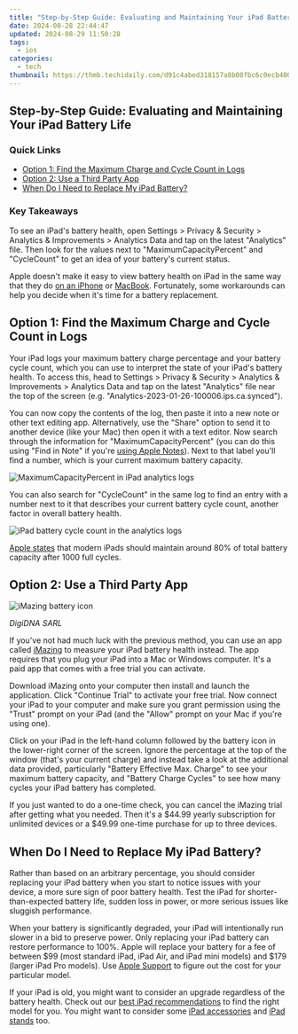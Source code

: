 ```yaml
---
title: "Step-by-Step Guide: Evaluating and Maintaining Your iPad Battery Life"
date: 2024-08-28 22:44:47
updated: 2024-08-29 11:50:28
tags:
  - ios
categories:
  - tech
thumbnail: https://thmb.techidaily.com/d91c4abed318157a8b08fbc6c0ecb400619fc39e3e859b7ef1ec6d0563fa86aa.jpg
---
```


## Step-by-Step Guide: Evaluating and Maintaining Your iPad Battery Life

### Quick Links

* [Option 1: Find the Maximum Charge and Cycle Count in Logs](https://tech-revival.techidaily.com/top-6-advantages-of-using-chatgpt-on-your-iphone-or-ipad/)
* [Option 2: Use a Third Party App](https://win11-tips.techidaily.com/adjust-homescreen-links-without-changing-start-menu/)
* [When Do I Need to Replace My iPad Battery?](https://windows11.techidaily.com/quick-start-guide-to-windows-11-apps/)

### Key Takeaways

 To see an iPad's battery health, open Settings > Privacy & Security > Analytics & Improvements > Analytics Data and tap on the latest "Analytics" file. Then look for the values next to "MaximumCapacityPercent" and "CycleCount" to get an idea of your battery's current status.

 Apple doesn't make it easy to view battery health on iPad in the same way that they do [on an iPhone](https://some-approaches.techidaily.com/the-verdict-on-vllo-performance-for-2024/) or [MacBook](https://bypass-frp.techidaily.com/in-2024-addrom-bypass-an-android-tool-to-unlock-frp-lock-screen-for-your-itel-a60s-by-drfone-android/). Fortunately, some workarounds can help you decide when it's time for a battery replacement.

##  Option 1: Find the Maximum Charge and Cycle Count in Logs

 Your iPad logs your maximum battery charge percentage and your battery cycle count, which you can use to interpret the state of your iPad's battery health. To access this, head to Settings > Privacy & Security > Analytics & Improvements > Analytics Data and tap on the latest "Analytics" file near the top of the screen (e.g. "Analytics-2023-01-26-100006.ips.ca.synced").

 You can now copy the contents of the log, then paste it into a new note or other text editing app. Alternatively, use the "Share" option to send it to another device (like your Mac) then open it with a text editor. Now search through the information for "MaximumCapacityPercent" (you can do this using "Find in Note" if you're [using Apple Notes](https://article-files.techidaily.com/updated-tiktokplusinstagram-social-media-fusion-guide-for-2024/)). Next to that label you'll find a number, which is your current maximum battery capacity.

![MaximumCapacityPercent in iPad analytics logs](https://static1.howtogeekimages.com/wordpress/wp-content/uploads/2023/01/maximumcapacitypercent.png) 

 You can also search for "CycleCount" in the same log to find an entry with a number next to it that describes your current battery cycle count, another factor in overall battery health.

![iPad battery cycle count in the analytics logs](https://static1.howtogeekimages.com/wordpress/wp-content/uploads/2023/01/cyclecount.png) 

[Apple states](https://www.apple.com/batteries/service-and-recycling/) that modern iPads should maintain around 80% of total battery capacity after 1000 full cycles.

##  Option 2: Use a Third Party App

![iMazing battery icon](https://static1.howtogeekimages.com/wordpress/wp-content/uploads/2023/01/imazing_battery.jpg) 

 _DigiDNA SARL_

 If you've not had much luck with the previous method, you can use an app called [iMazing](https://imazing.com) to measure your iPad battery health instead. The app requires that you plug your iPad into a Mac or Windows computer. It's a paid app that comes with a free trial you can activate.

 Download iMazing onto your computer then install and launch the application. Click "Continue Trial" to activate your free trial. Now connect your iPad to your computer and make sure you grant permission using the "Trust" prompt on your iPad (and the "Allow" prompt on your Mac if you're using one).

 Click on your iPad in the left-hand column followed by the battery icon in the lower-right corner of the screen. Ignore the percentage at the top of the window (that's your current charge) and instead take a look at the additional data provided, particularly "Battery Effective Max. Charge" to see your maximum battery capacity, and "Battery Charge Cycles" to see how many cycles your iPad battery has completed.

 If you just wanted to do a one-time check, you can cancel the iMazing trial after getting what you needed. Then it's a $44.99 yearly subscription for unlimited devices or a $49.99 one-time purchase for up to three devices.

##  When Do I Need to Replace My iPad Battery?

 Rather than based on an arbitrary percentage, you should consider replacing your iPad battery when you start to notice issues with your device, a more sure sign of poor battery health. Test the iPad for shorter-than-expected battery life, sudden loss in power, or more serious issues like sluggish performance.

 When your battery is significantly degraded, your iPad will intentionally run slower in a bid to preserve power. Only replacing your iPad battery can restore performance to 100%. Apple will replace your battery for a fee of between $99 (most standard iPad, iPad Air, and iPad mini models) and $179 (larger iPad Pro models). Use [Apple Support](https://support.apple.com/ipad/repair) to figure out the cost for your particular model.

 If your iPad is old, you might want to consider an upgrade regardless of the battery health. Check out our [best iPad recommendations](https://screen-sharing-recording.techidaily.com/updated-in-2024-capturing-screen-content-on-huawei-mate-10-20-and-p-series-phones-via-built-in-recorders/) to find the right model for you. You might want to consider some [iPad accessories](https://techidaily.com/guide-on-how-to-erase-apple-iphone-6s-data-completely-drfone-by-drfone-ios-full-data-eraser-ios-full-data-eraser/) and [iPad stands](https://windows11.techidaily.com/hide-or-show-clock-secrets-of-the-taskbar/) too.

<ins class="adsbygoogle"
     style="display:block"
     data-ad-format="autorelaxed"
     data-ad-client="ca-pub-7571918770474297"
     data-ad-slot="1223367746"></ins>



<ins class="adsbygoogle"
     style="display:block"
     data-ad-client="ca-pub-7571918770474297"
     data-ad-slot="8358498916"
     data-ad-format="auto"
     data-full-width-responsive="true"></ins>
